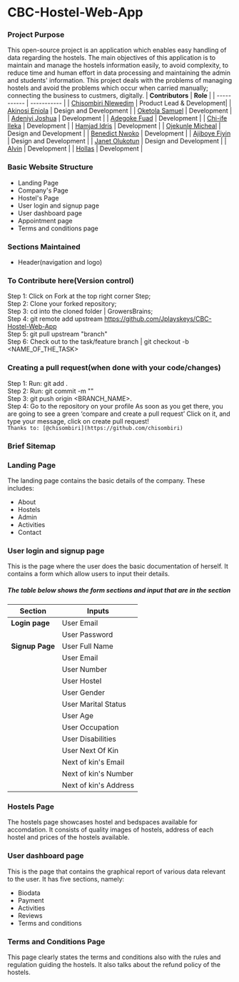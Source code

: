 # CBC-Hostel-Web-App
### Project Purpose
This open-source project is an application which enables easy handling of data regarding the hostels. The main objectives of this application is to maintain and manage the hostels information easily, to avoid complexity, to reduce time and human effort in data processing and maintaining the admin and students' information. This project deals with the problems of managing hostels and avoid the problems which occur when carried manually; connecting the business to custmers, digitally.
| **Contributors** | **Role** |
| ----------- | ----------- |
| [Chisombiri Nlewedim](https://github.com/chisombiri) | Product Lead & Development|
| [Akinosi Eniola](https://github.com/AkinosiEniola) | Design and Development |
| [Oketola Samuel](https://github.com/dprince001) | Development |
| [Adeniyi Joshua](https://github.com/Jplayskeys) | Development |
| [Adegoke Fuad](https://github.com/ALIPHATICHYD) | Development |
| [Chi-ife Ileka](https://github.com/chi-ife) | Development |
| [Hamjad Idris](https://github.com/Hamjadidris) | Development |
| [Ojekunle Micheal](https://github.com/michojekunle) | Design and Development |
| [Benedict Nwoko](https://github.com/BenedictNwoko) | Development |
| [Ajiboye Fiyin](http://github.com/FiyinfoluwaAjiboye) | Design and Development |
| [Janet Olukotun](https://github.com/Techkira) | Design and Development |
| [Alvin](http://github.com/Vinsax19) | Development |
| [Hollas](https://github.com/HollasII) | Development |

### Basic Website Structure
* Landing Page
* Company's Page
* Hostel's Page
* User login and signup page
* User dashboard page
* Appointment page
* Terms and conditions page

### Sections Maintained
* Header(navigation and logo)

### To Contribute here(Version control) 
 Step 1: Click on Fork at the top right corner Step; </br>
 Step 2: Clone your forked repository; </br>
 Step 3: cd into the cloned folder | GrowersBrains; </br>
 Step 4: git remote add upstream https://github.com/Jplayskeys/CBC-Hostel-Web-App  </br>
 Step 5: git pull upstream "branch"  </br>
 Step 6: Check out to the task/feature branch | git checkout -b <NAME_OF_THE_TASK>
 
 ### Creating a pull request(when done with your code/changes)
 Step 1: Run: git add . </br>
 Step 2: Run: git commit -m "" </br>
 Step 3: git push origin <BRANCH_NAME>. </br>
 Step 4: Go to the repository on your profile As soon as you get there, you are going to see a green ‘compare and create a pull request’ Click on it, and type your message, click on create pull request! </br>
  ```Thanks to: [@chisombiri](https://github.com/chisombiri)```

### Brief Sitemap
### Landing Page
The landing page contains the basic details of the company. These includes:
* About
* Hostels
* Admin
* Activities
* Contact

### User login and signup page
This is the page where the user does the basic documentation of herself. It contains a form which allow users to input their details.

##### The table below shows the form sections and input that are in the section
| Section | Inputs |
| ----------- | ----------- |
| **Login page** | User Email |
|  | User Password |
| **Signup Page** | User Full Name |
| | User Email |
| | User Number |
| | User Hostel |
| | User Gender |
| | User Marital Status |
| | User Age |
| | User Occupation |
| | User Disabilities |
| | User Next Of Kin |
| | Next of kin's Email |
| | Next of kin's Number |
| | Next of kin's Address |

### Hostels Page
The hostels page showcases hostel and bedspaces available for accomdation. It consists of quality images of hostels, address of each hostel and prices of the hostels available.

### User dashboard page
This is the page that contains the graphical report of various data
relevant to the user. It has five sections, namely:
* Biodata
* Payment
* Activities
* Reviews
* Terms and conditions

### Terms and Conditions Page
This page clearly states the terms and conditions also with the rules and regulation guiding the hostels. It also talks about the refund policy of the hostels. 
